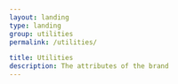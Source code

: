 ```yaml
---
layout: landing
type: landing
group: utilities
permalink: /utilities/

title: Utilities
description: The attributes of the brand
---
```

